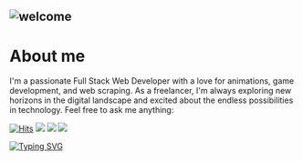 
![welcome](assets/gif/welcome-crop2.gif)
---

# About me 
I'm a passionate Full Stack Web Developer with a love for animations, game development, and web scraping. As a freelancer, I'm always exploring new horizons in the digital landscape and excited about the endless possibilities in technology. Feel free to ask me anything:
<!-- Views -->
[![Hits](https://hits.sh/github.com/patrickaod.svg?style=for-the-badge&label=Views&color=11ccb2&logo=github)](https://hits.sh/github.com/patrickaod/) <!-- linkedin -->
<img class="badge" src="https://img.shields.io/badge/LinkedIn-Connect-blue?style=flat-square&logo=linkedin"><a href="https://www.linkedin.com/in/patrickaod/"></a><!-- coffee --> 
<img class="badge" src="https://img.shields.io/badge/Powered%20by-Coffee-brown?style=flat-square&logo=buy-me-a-coffee"> <!-- streak -->
<img class="badge" src="https://img.shields.io/badge/Coding%20Streak-30%20days-orange?style=flat-square&logo=github">  

[![Typing SVG](https://readme-typing-svg.demolab.com?font=Honk&size=30&pause=1000&color=4AA93E&center=true&width=435&lines=Thank+you+for+visiting;Your+attention+is+appreciated)](https://git.io/typing-svg)



<!--
**patrickaod/patrickaod** is a ✨ _special_ ✨ repository because its `README.md` (this file) appears on your GitHub profile.

Here are some ideas to get you started:

- 🔭 I’m currently working on ...
- 🌱 I’m currently learning ...
- 👯 I’m looking to collaborate on ...
- 🤔 I’m looking for help with ...
- 💬 Ask me about ...
- 📫 How to reach me: ...
- 😄 Pronouns: ...
- ⚡ Fun fact: ...
-->
